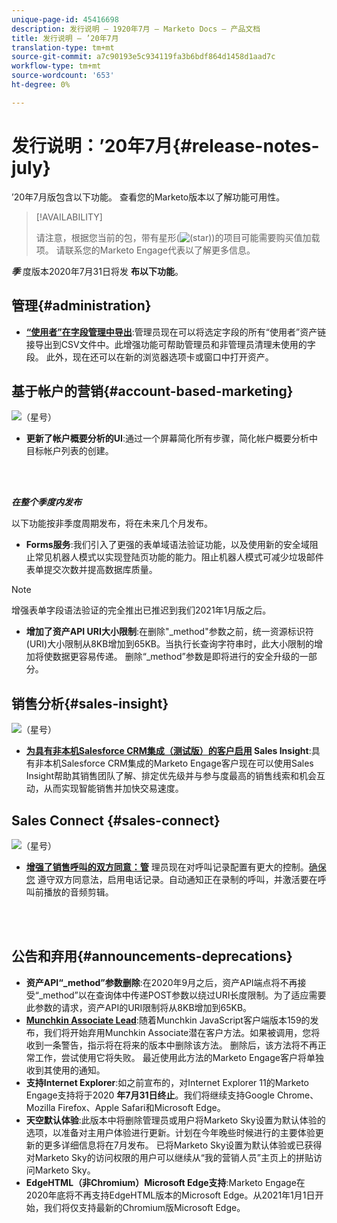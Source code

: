 ```yaml
---
unique-page-id: 45416698
description: 发行说明 — 1920年7月 — Marketo Docs — 产品文档
title: 发行说明 — ’20年7月
translation-type: tm+mt
source-git-commit: a7c90193e5c934119fa3b6bdf864d1458d1aad7c
workflow-type: tm+mt
source-wordcount: '653'
ht-degree: 0%

---
```



# 发行说明：’20年7月{#release-notes-july}

’20年7月版包含以下功能。 查看您的Marketo版本以了解功能可用性。

>[!AVAILABILITY]
>
>请注意，根据您当前的包，带有星形(![(star)](assets/star-yellow.svg))的项目可能需要购买值加载项。 请联系您的Marketo Engage代表以了解更多信息。

**_季_** 度版本2020年7月31日将发 **布以下功能**。

## 管理{#administration}

* **[“使用者”在字段管理中导出](/help/marketo/product-docs/administration/field-management/export-used-by-data-for-a-field.md)**:管理员现在可以将选定字段的所有“使用者”资产链接导出到CSV文件中。此增强功能可帮助管理员和非管理员清理未使用的字段。 此外，现在还可以在新的浏览器选项卡或窗口中打开资产。

## 基于帐户的营销{#account-based-marketing}

![（星号）](assets/star-yellow.svg)

* **更新了帐户概要分析的UI**:通过一个屏幕简化所有步骤，简化帐户概要分析中目标帐户列表的创建。

<br> 

**_在整个季度内发布_**

以下功能按非季度周期发布，将在未来几个月发布。

* **Forms服务**:我们引入了更强的表单域语法验证功能，以及使用新的安全域阻止常见机器人模式以实现登陆页功能的能力。阻止机器人模式可减少垃圾邮件表单提交次数并提高数据库质量。

>[!NOTE]
>
>增强表单字段语法验证的完全推出已推迟到我们2021年1月版之后。

* **增加了资产API URI大小限制**:在删除&quot;_method&quot;参数之前，统一资源标识符(URI)大小限制从8KB增加到65KB。当执行长查询字符串时，此大小限制的增加将使数据更容易传递。 删除“_method”参数是即将进行的安全升级的一部分。

## 销售分析{#sales-insight}

![（星号）](assets/star-yellow.svg)

* **[为具有非本机Salesforce CRM集成（测试版）的客户启用](/help/marketo/product-docs/marketo-sales-insight/sales-insight-for-non-native-salesforce-integrations.md) Sales Insight**:具有非本机Salesforce CRM集成的Marketo Engage客户现在可以使用Sales Insight帮助其销售团队了解、排定优先级并与参与度最高的销售线索和机会互动，从而实现智能销售并加快交易速度。

## Sales Connect {#sales-connect}

![（星号）](assets/star-yellow.svg)

* **[增强了销售呼叫的双方同意：管](/help/marketo/product-docs/marketo-sales-connect/phone/two-party-consent-settings.md)** 理员现在对呼叫记录配置有更大的控制。[确保您](/help/marketo/product-docs/marketo-sales-connect/phone/enable-call-recording.md) 遵守双方同意法，启用电话记录。自动通知正在录制的呼叫，并激活要在呼叫前播放的音频剪辑。

<br> 

## 公告和弃用{#announcements-deprecations}

* **资产API“_method”参数删除**:在2020年9月之后，资产API端点将不再接受“_method”以在查询体中传递POST参数以绕过URI长度限制。为了适应需要此参数的请求，资产API的URI限制将从8KB增加到65KB。
* **[Munchkin Associate Lead](https://developers.marketo.com/blog/deprecation-of-munchkin-associate-lead-method/)**:随着Munchkin JavaScript客户端版本159的发布，我们将开始弃用Munchkin Associate潜在客户方法。如果被调用，您将收到一条警告，指示将在将来的版本中删除该方法。 删除后，该方法将不再正常工作，尝试使用它将失败。 最近使用此方法的Marketo Engage客户将单独收到其使用的通知。
* **支持Internet Explorer**:如之前宣布的，对Internet Explorer 11的Marketo Engage支持将于2020 **年7月31日终止**。我们将继续支持Google Chrome、Mozilla Firefox、Apple Safari和Microsoft Edge。
* **天空默认体验**:此版本中将删除管理员或用户将Marketo Sky设置为默认体验的选项，以准备对主用户体验进行更新。计划在今年晚些时候进行的主要体验更新的更多详细信息将在7月发布。 已将Marketo Sky设置为默认体验或已获得对Marketo Sky的访问权限的用户可以继续从“我的营销人员”主页上的拼贴访问Marketo Sky。
* **EdgeHTML（非Chromium）Microsoft Edge支持**:Marketo Engage在2020年底将不再支持EdgeHTML版本的Microsoft Edge。从2021年1月1日开始，我们将仅支持最新的Chromium版Microsoft Edge。
